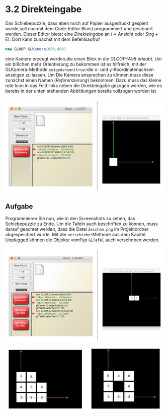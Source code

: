 # 3.2 Direkteingabe

Das Schiebepuzzle, dass eben noch auf Papier ausgedruckt gespielt wurde,soll nun mit dem Code-Editor BlueJ programmiert und gesteuert werden. Dieser Editor bietet eine _Direkteingabe_ an \(-&gt; Ansicht oder Strg + E\). Dort kann zunächst mit dem Befehlsaufruf

```java
new GLOOP.GLKamera(600,400)
```

eine Kamere erzeugt werden,die einen Blick in die _GLOOP-Welt_ erlaubt. Um ein bißchen mehr Orientierung zu bekommen ist es hilfreich, mit der GLKamera-Methode `zeigeAchsen(true)`die x- und y-Koordinatenachsen anzeigen zu lassen. Um Die Kamera ansprechen zu können,muss diese zunächst einen Namen \(_Referenzierung_\) bekommen. Dazu muss das kleine rote Icon in das Feld links neben die Direkteingabe gezogen werden, wie es bereits in der unten stehenden Abbildungen bereits vollzogen worden ist.

![](../../.gitbook/assets/Direkteingabe_1.png)

## Aufgabe

Programmieren Sie nun, wie in den Screenshots zu sehen, das Schiebepuzzle zu Ende. Um die Tafeln auch beschriften zu können, muss darauf geachtet werden, dass die Datei `Zeichen.png` im Projektordner abgespeichert wurde. Mit der `verschiebe`-Methode aus dem Kapitel [Unplugged](3.1-programme-per-hand-ausfuehren.md) können die Objekte vomTyp `GLTafel` auch verschoben werden.

![](../../.gitbook/assets/Direkteingabe_2.png)

![](../../.gitbook/assets/Direkteingabe_3.png)

